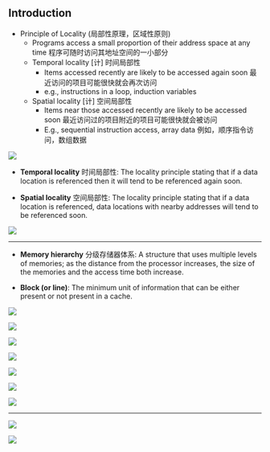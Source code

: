 ##  Introduction

- Principle of Locality (局部性原理，区域性原则)
  - Programs access a small proportion of their address space at any time 程序可随时访问其地址空间的一小部分
  - Temporal locality [计] 时间局部性
    - Items accessed recently are likely to be accessed again soon 最近访问的项目可能很快就会再次访问
    - e.g., instructions in a loop, induction variables
  - Spatial locality [计] 空间局部性
    - Items near those accessed recently are likely to be accessed soon 最近访问过的项目附近的项目可能很快就会被访问
    - E.g., sequential instruction access, array data 例如，顺序指令访问，数组数据
  
![](img/2020-11-23-22-15-21.png)


- **Temporal locality** 时间局部性: The locality principle stating that if a data location is referenced then it will tend to be referenced again soon.

- **Spatial locality** 空间局部性: The locality principle stating that if a data location is referenced, data locations with nearby addresses will tend to be referenced soon.

![](img/2020-11-23-23-01-42.png)  

---

- **Memory hierarchy** 分级存储器体系: A structure that uses multiple levels of memories; as the distance from the processor increases, the size of the memories and the access time both increase.


- **Block (or line)**: The minimum unit of information that can be either present or not present in a cache.


![](img/2020-11-23-23-19-48.png)

![](img/2020-11-23-23-22-52.png)

![](img/2020-11-23-23-22-11.png)

![](img/2020-11-23-23-23-54.png)

![](img/2020-11-23-23-25-24.png)

![](img/2020-11-24-02-49-34.png)

![](img/2020-11-24-02-53-12.png)

---

![](img/2020-11-24-02-50-53.png)

![](img/2020-11-25-14-00-13.png)




